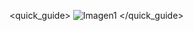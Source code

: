 <quick_guide>
![Imagen1](http://static.energysistem.com/images/manuals/42776/59031b28afb60.jpg)
</quick_guide>

